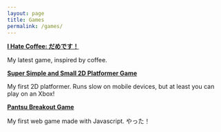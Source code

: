 ```yaml
---
layout: page
title: Games
permalink: /games/
---
```


[**I Hate Coffee: だめです！**](https://webdva.github.io/I-Hate-Coffee-/public_html/)

My latest game, inspired by coffee.

[**Super Simple and Small 2D Platformer Game**](https://webdva.github.io/Super-Simple-and-Small-2D-Platformer-Game/public_html/index.html)

My first 2D platformer. Runs slow on mobile devices, but at least you can play on an Xbox!

[**Pantsu Breakout Game**](https://webdva.github.io/Pantsu-Breakout-Game/public_html/)

My first web game made with Javascript. やった！
